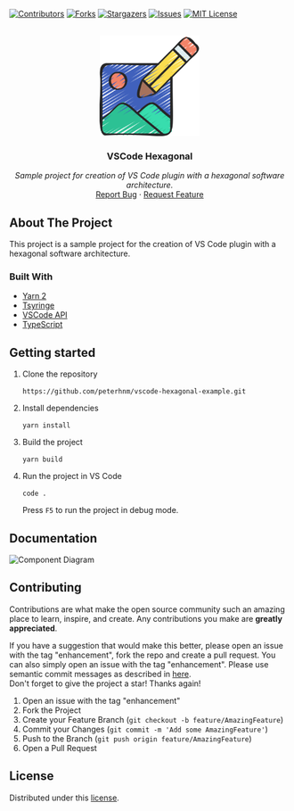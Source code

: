 <div id="top"></div>

<!-- PROJECT SHIELDS -->
[![Contributors][contributors-shield]][contributors-url]
[![Forks][forks-shield]][forks-url]
[![Stargazers][stars-shield]][stars-url]
[![Issues][issues-shield]][issues-url]
[![MIT License][license-shield]][license-url]
<!-- END OF PROJECT SHIELDS -->

<!-- PROJECT LOGO -->
<br />
<div align="center">
    <a href="https://www.flaticon.com/authors/juicy-fish">
        <img src="images/content-creator.png" alt="Image" height="180">
    </a>
    <h3>VSCode Hexagonal</h3>
    <p>
        <i>Sample project for creation of VS Code plugin with a hexagonal software architecture.</i>
        <br />
        <a href="https://github.com/peterhnm/template_empty_repo/issues">Report Bug</a>
        ·
        <a href="https://github.com/peterhnm/template_empty_repo/pulls">Request Feature</a>
    </p>
</div>

## About The Project

This project is a sample project for the creation of VS Code plugin with a hexagonal software architecture.

### Built With

* [Yarn 2](https://yarnpkg.com/getting-started/install)
* [Tsyringe](https://github.com/microsoft/tsyringe)
* [VSCode API](https://code.visualstudio.com/api/references/vscode-api)
* [TypeScript](https://www.typescriptlang.org/)

## Getting started

1. Clone the repository
   ```shell
   https://github.com/peterhnm/vscode-hexagonal-example.git
   ```
2. Install dependencies
   ```shell
   yarn install
   ```
3. Build the project
   ```shell
   yarn build
   ```
4. Run the project in VS Code
   ```shell
   code .
   ```
   Press `F5` to run the project in debug mode.

## Documentation

![Component Diagram](https://www.plantuml.com/plantuml/proxy?cache=no&src=https://github.com/peterhnm/vscode-hexagonal-example/blob/main/docs/Architecture.puml?raw=true)

## Contributing

Contributions are what make the open source community such an amazing place to learn, inspire, and create. Any
contributions you make are **greatly appreciated**.

If you have a suggestion that would make this better, please open an issue with the tag "enhancement", fork the repo and
create a pull request. You can also simply open an issue with the tag "enhancement".
Please use semantic commit messages as described
in [here](https://gist.github.com/joshbuchea/6f47e86d2510bce28f8e7f42ae84c716).  
Don't forget to give the project a star! Thanks again!

1. Open an issue with the tag "enhancement"
2. Fork the Project
3. Create your Feature Branch (`git checkout -b feature/AmazingFeature`)
4. Commit your Changes (`git commit -m 'Add some AmazingFeature'`)
5. Push to the Branch (`git push origin feature/AmazingFeature`)
6. Open a Pull Request

## License

Distributed under this [license](LICENSE).

<!-- MARKDOWN LINKS & IMAGES -->
<!-- https://www.markdownguide.org/basic-syntax/#reference-style-links -->

[contributors-shield]: https://img.shields.io/github/contributors/peterhnm/<repo-name>.svg?style=for-the-badge

[contributors-url]: https://github.com/peterhnm/<repo-name>/graphs/contributors

[forks-shield]: https://img.shields.io/github/forks/peterhnm/<repo-name>.svg?style=for-the-badge

[forks-url]: https://github.com/peterhnm/<repo-name>/network/members

[stars-shield]: https://img.shields.io/github/stars/peterhnm/<repo-name>.svg?style=for-the-badge

[stars-url]: https://github.com/peterhnm/<repo-name>/stargazers

[issues-shield]: https://img.shields.io/github/issues/peterhnm/<repo-name>.svg?style=for-the-badge

[issues-url]: https://github.com/peterhnm/<repo-name>/issues

[license-shield]: https://img.shields.io/github/license/peterhnm/<repo-name>.svg?style=for-the-badge

[license-url]: https://github.com/peterhnm/<repo-name>/blob/main/LICENSE
